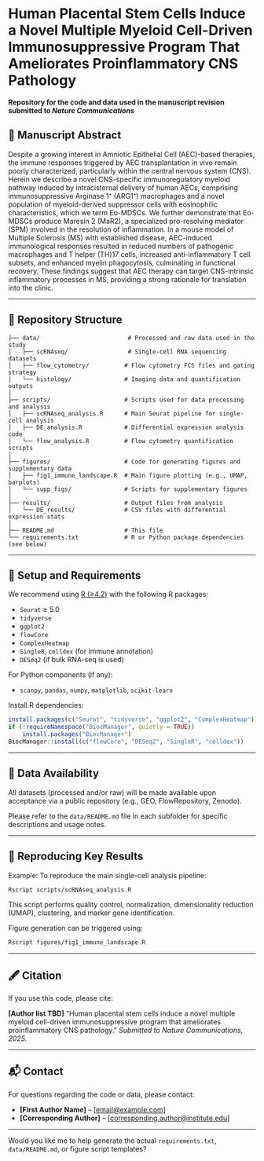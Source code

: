 

# Human Placental Stem Cells Induce a Novel Multiple Myeloid Cell-Driven Immunosuppressive Program That Ameliorates Proinflammatory CNS Pathology

**Repository for the code and data used in the manuscript revision submitted to *Nature Communications***

## 📄 Manuscript Abstract

Despite a growing interest in Amniotic Epithelial Cell (AEC)-based therapies, the immune responses triggered by AEC transplantation in vivo remain poorly characterized, particularly within the central nervous system (CNS). Herein we describe a novel CNS-specific immunoregulatory myeloid pathway induced by intracisternal delivery of human AECs, comprising immunosuppressive Arginase 1⁺ (ARG1⁺) macrophages and a novel population of myeloid-derived suppressor cells with eosinophilic characteristics, which we term Eo-MDSCs. We further demonstrate that Eo-MDSCs produce Maresin 2 (MaR2), a specialized pro-resolving mediator (SPM) involved in the resolution of inflammation. In a mouse model of Multiple Sclerosis (MS) with established disease, AEC-induced immunological responses resulted in reduced numbers of pathogenic macrophages and T helper (TH)17 cells, increased anti-inflammatory T cell subsets, and enhanced myelin phagocytosis, culminating in functional recovery. These findings suggest that AEC therapy can target CNS-intrinsic inflammatory processes in MS, providing a strong rationale for translation into the clinic.

---

## 📁 Repository Structure

```
├── data/                         # Processed and raw data used in the study
│   ├── scRNAseq/                 # Single-cell RNA sequencing datasets
│   ├── flow_cytometry/          # Flow cytometry FCS files and gating strategy
│   └── histology/               # Imaging data and quantification outputs
│
├── scripts/                     # Scripts used for data processing and analysis
│   ├── scRNAseq_analysis.R      # Main Seurat pipeline for single-cell analysis
│   ├── DE_analysis.R            # Differential expression analysis code
│   └── flow_analysis.R          # Flow cytometry quantification scripts
│
├── figures/                     # Code for generating figures and supplementary data
│   ├── fig1_immune_landscape.R  # Main figure plotting (e.g., UMAP, barplots)
│   └── supp_figs/               # Scripts for supplementary figures
│
├── results/                     # Output files from analysis
│   └── DE_results/              # CSV files with differential expression stats
│
├── README.md                    # This file
└── requirements.txt             # R or Python package dependencies (see below)
```

---

## 🔧 Setup and Requirements

We recommend using [R (≥4.2)](https://www.r-project.org/) with the following R packages:

* `Seurat` ≥ 5.0
* `tidyverse`
* `ggplot2`
* `flowCore`
* `ComplexHeatmap`
* `SingleR`, `celldex` (for immune annotation)
* `DESeq2` (if bulk RNA-seq is used)

For Python components (if any):

* `scanpy`, `pandas`, `numpy`, `matplotlib`, `scikit-learn`

Install R dependencies:

```R
install.packages(c("Seurat", "tidyverse", "ggplot2", "ComplexHeatmap"))
if (!requireNamespace("BiocManager", quietly = TRUE))
    install.packages("BiocManager")
BiocManager::install(c("flowCore", "DESeq2", "SingleR", "celldex"))
```

---

## 🧬 Data Availability

All datasets (processed and/or raw) will be made available upon acceptance via a public repository (e.g., GEO, FlowRepository, Zenodo).

Please refer to the `data/README.md` file in each subfolder for specific descriptions and usage notes.

---

## 🧪 Reproducing Key Results

Example: To reproduce the main single-cell analysis pipeline:

```bash
Rscript scripts/scRNAseq_analysis.R
```

This script performs quality control, normalization, dimensionality reduction (UMAP), clustering, and marker gene identification.

Figure generation can be triggered using:

```bash
Rscript figures/fig1_immune_landscape.R
```

---

## 🖋️ Citation

If you use this code, please cite:

**\[Author list TBD]**
"Human placental stem cells induce a novel multiple myeloid cell-driven immunosuppressive program that ameliorates proinflammatory CNS pathology."
*Submitted to Nature Communications, 2025.*

---

## 📬 Contact

For questions regarding the code or data, please contact:

* **\[First Author Name]** – \[[email@example.com](mailto:email@example.com)]
* **\[Corresponding Author]** – \[[corresponding.author@institute.edu](mailto:corresponding.author@institute.edu)]

---

Would you like me to help generate the actual `requirements.txt`, `data/README.md`, or figure script templates?

